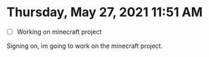 # Thursday, May 27, 2021 11:51 AM
- [ ] Working on minecraft project

Signing on, im going to work on the minecraft project. 
